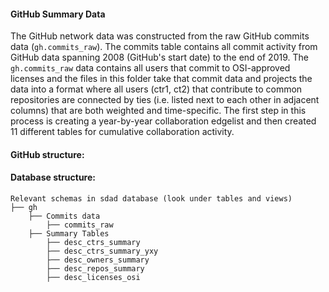 
#### GitHub Summary Data

The GitHub network data was constructed from the raw GitHub commits data (`gh.commits_raw`). The commits table contains all commit activity from GitHub data spanning 2008 (GitHub's start date) to the end of 2019. The `gh.commits_raw` data contains all users that commit to OSI-approved licenses and the files in this folder take that commit data and projects the data into a format where all users (ctr1, ct2) that contribute to common repositories are connected by ties (i.e. listed next to each other in adjacent columns) that are both weighted and time-specific. The first step in this process is creating a year-by-year collaboration edgelist and then created 11 different tables for cumulative collaboration activity. 

#### GitHub structure: 



#### Database structure: 

    Relevant schemas in sdad database (look under tables and views)
    ├── gh 
        ├── Commits data 
            ├── commits_raw
        ├── Summary Tables
            ├── desc_ctrs_summary
            ├── desc_ctrs_summary_yxy
            ├── desc_owners_summary
            ├── desc_repos_summary
            ├── desc_licenses_osi

